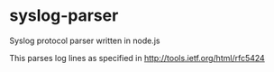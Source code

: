syslog-parser
=============

Syslog protocol parser written in node.js

This parses log lines as specified in http://tools.ietf.org/html/rfc5424



